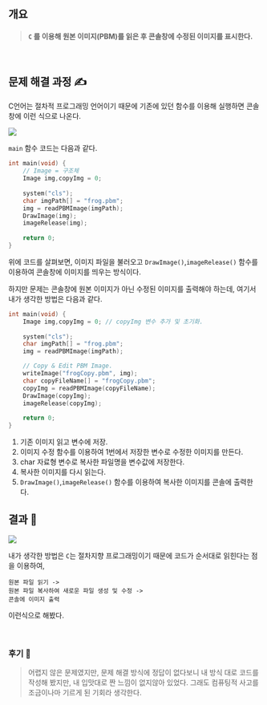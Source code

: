 


## 개요
> #### `C` 를 이용해 원본 이미지(PBM)를 읽은 후 콘솔창에 수정된 이미지를 표시한다.

<br>

## 문제 해결 과정 ✍

C언어는 절차적 프로그래밍 언어이기 때문에 기존에 있던 함수를 이용해 실행하면 콘솔창에 이런 식으로 나온다. 

![](https://velog.velcdn.com/images/jaepal/post/bd24949a-020a-402c-88ca-39362291d2fc/image.PNG)


`main` 함수 코드는 다음과 같다.

```c
int main(void) {
    // Image = 구조체
    Image img,copyImg = 0;
        
    system("cls");
    char imgPath[] = "frog.pbm";
    img = readPBMImage(imgPath);
    DrawImage(img);
    imageRelease(img);
        
    return 0;
}
```

위에 코드를 살펴보면, 이미지 파일을 불러오고 `DrawImage()`,`imageRelease()` 함수를 이용하여 콘솔창에 이미지를 띄우는 방식이다.

하지만 문제는 콘솔창에 원본 이미지가 아닌 수정된 이미지를 출력해야 하는데, 여기서 내가 생각한 방법은 다음과 같다.

```c
int main(void) {
	Image img,copyImg = 0; // copyImg 변수 추가 및 초기화.
	
	system("cls");
	char imgPath[] = "frog.pbm";
	img = readPBMImage(imgPath);

	// Copy & Edit PBM Image.
	writeImage("frogCopy.pbm", img);
	char copyFileName[] = "frogCopy.pbm";
	copyImg = readPBMImage(copyFileName);
	DrawImage(copyImg);
	imageRelease(copyImg);
	
	return 0;
}
```

1. 기존 이미지 읽고 변수에 저장.
 2. 이미지 수정 함수를 이용하여 1번에서 저장한 변수로 수정한 이미지를 만든다.
 3. char 자료형 변수로 복사한 파일명을 변수값에 저장한다.
 4. 복사한 이미지를 다시 읽는다.
 5. `DrawImage()`,`imageRelease()` 함수를 이용하여 복사한 이미지를 콘솔에 출력한다.


## 결과 🔎


![](https://velog.velcdn.com/images/jaepal/post/5ebec6b6-5fcb-4eaf-b959-81a805280e88/image.PNG)



내가 생각한 방법은 `C`는 절차지향 프로그래밍이기 때문에 코드가 순서대로 읽힌다는 점을 이용하여,

    원본 파일 읽기 -> 
    원본 파일 복사하여 새로운 파일 생성 및 수정 ->
    콘솔에 이미지 출력

이런식으로 해봤다.

<br>

### 후기 🧱

> 어렵지 않은 문제였지만, 문제 해결 방식에 정답이 없다보니 내 방식 대로 코드를 작성해 봤지만, 내 입맛대로 짠 느낌이 없지않아 있었다. 그래도 컴퓨팅적 사고를 조금이나마 기르게 된 기회라 생각한다.
